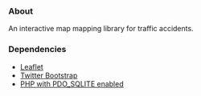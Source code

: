 ### About

An interactive map mapping library for traffic accidents.

### Dependencies

- [Leaflet](http://leaflet.cloudmade.com/)
- [Twitter Bootstrap](http://twitter.github.com/bootstrap/)
- [PHP with PDO_SQLITE enabled](http://php.net/manual/en/ref.pdo-sqlite.php)
